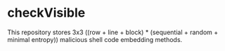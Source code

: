 # checkVisible

This repository stores 3x3 ((row + line + block) * (sequential + random + minimal entropy)) malicious shell code embedding methods. 
